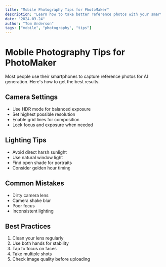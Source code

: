 ```yaml
---
title: "Mobile Photography Tips for PhotoMaker"
description: "Learn how to take better reference photos with your smartphone for AI generation"
date: "2024-03-24"
author: "Tom Anderson"
tags: ["mobile", "photography", "tips"]
---
```


# Mobile Photography Tips for PhotoMaker

Most people use their smartphones to capture reference photos for AI generation. Here's how to get the best results.

## Camera Settings

- Use HDR mode for balanced exposure
- Set highest possible resolution
- Enable grid lines for composition
- Lock focus and exposure when needed

## Lighting Tips

- Avoid direct harsh sunlight
- Use natural window light
- Find open shade for portraits
- Consider golden hour timing

## Common Mistakes

- Dirty camera lens
- Camera shake blur
- Poor focus
- Inconsistent lighting

## Best Practices

1. Clean your lens regularly
2. Use both hands for stability
3. Tap to focus on faces
4. Take multiple shots
5. Check image quality before uploading